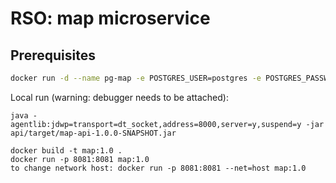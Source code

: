 # RSO: map microservice

## Prerequisites

```bash
docker run -d --name pg-map -e POSTGRES_USER=postgres -e POSTGRES_PASSWORD=postgres -e POSTGRES_DB=map -p 5433:5432 postgres:latest
```
Local run (warning: debugger needs to be attached):
```
java -agentlib:jdwp=transport=dt_socket,address=8000,server=y,suspend=y -jar api/target/map-api-1.0.0-SNAPSHOT.jar
```

```
docker build -t map:1.0 .
docker run -p 8081:8081 map:1.0
to change network host: docker run -p 8081:8081 --net=host map:1.0
```
